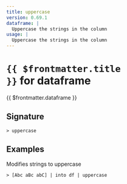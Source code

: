 ```yaml
---
title: uppercase
version: 0.69.1
dataframe: |
  Uppercase the strings in the column
usage: |
  Uppercase the strings in the column
---
```


# <code>{{ $frontmatter.title }}</code> for dataframe

<div class='command-title'>{{ $frontmatter.dataframe }}</div>

## Signature

```> uppercase ```

## Examples

Modifies strings to uppercase
```shell
> [Abc aBc abC] | into df | uppercase
```
